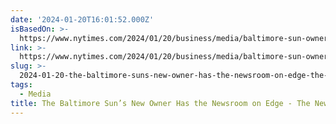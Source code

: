 ```yaml
---
date: '2024-01-20T16:01:52.000Z'
isBasedOn: >-
  https://www.nytimes.com/2024/01/20/business/media/baltimore-sun-owner-david-smith.html
link: >-
  https://www.nytimes.com/2024/01/20/business/media/baltimore-sun-owner-david-smith.html
slug: >-
  2024-01-20-the-baltimore-suns-new-owner-has-the-newsroom-on-edge-the-new-york-times
tags:
  - Media
title: The Baltimore Sun’s New Owner Has the Newsroom on Edge - The New York Times
---
```


